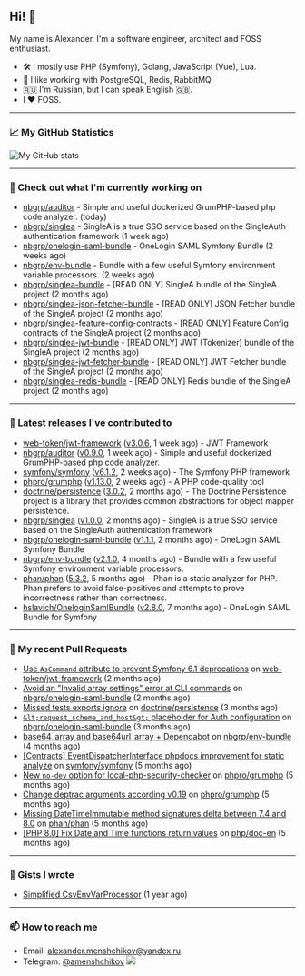 ## Hi! 👋

My name is Alexander. I'm a software engineer, architect and FOSS enthusiast.

* 🛠 I mostly use PHP (Symfony), Golang, JavaScript (Vue), Lua.
* 🧰 I like working with PostgreSQL, Redis, RabbitMQ.
* 🇷🇺 I'm Russian, but I can speak English 🇬🇧.
* I ♥ FOSS.

---

### 📈 My GitHub Statistics

![My GitHub stats](https://github-readme-stats.vercel.app/api?username=a-menshchikov&theme=calm&hide_title=true&include_all_commits=true&show_icons=true)

[comment]: &lt;> (![Top Langs]&#40;https://github-readme-stats.vercel.app/api/top-langs/?username=a-menshchikov&theme=calm&hide_title=true&layout=compact&count_private=true&include_all_commits=true&langs_count=6&#41;)

---

### 👷 Check out what I'm currently working on

- [nbgrp/auditor](https://github.com/nbgrp/auditor) - Simple and useful dockerized GrumPHP-based php code analyzer. (today)
- [nbgrp/singlea](https://github.com/nbgrp/singlea) - SingleA is a true SSO service based on the SingleAuth authentication framework (1 week ago)
- [nbgrp/onelogin-saml-bundle](https://github.com/nbgrp/onelogin-saml-bundle) - OneLogin SAML Symfony Bundle (2 weeks ago)
- [nbgrp/env-bundle](https://github.com/nbgrp/env-bundle) - Bundle with a few useful Symfony environment variable processors. (2 weeks ago)
- [nbgrp/singlea-bundle](https://github.com/nbgrp/singlea-bundle) - [READ ONLY] SingleA bundle of the SingleA project (2 months ago)
- [nbgrp/singlea-json-fetcher-bundle](https://github.com/nbgrp/singlea-json-fetcher-bundle) - [READ ONLY] JSON Fetcher bundle of the SingleA project (2 months ago)
- [nbgrp/singlea-feature-config-contracts](https://github.com/nbgrp/singlea-feature-config-contracts) - [READ ONLY] Feature Config contracts of the SingleA project (2 months ago)
- [nbgrp/singlea-jwt-bundle](https://github.com/nbgrp/singlea-jwt-bundle) - [READ ONLY] JWT (Tokenizer) bundle of the SingleA project (2 months ago)
- [nbgrp/singlea-jwt-fetcher-bundle](https://github.com/nbgrp/singlea-jwt-fetcher-bundle) - [READ ONLY] JWT Fetcher bundle of the SingleA project (2 months ago)
- [nbgrp/singlea-redis-bundle](https://github.com/nbgrp/singlea-redis-bundle) - [READ ONLY] Redis bundle of the SingleA project (2 months ago)

---

### 🔭 Latest releases I've contributed to

- [web-token/jwt-framework](https://github.com/web-token/jwt-framework) ([v3.0.6](https://github.com/web-token/jwt-framework/releases/tag/v3.0.6), 1 week ago) - JWT Framework
- [nbgrp/auditor](https://github.com/nbgrp/auditor) ([v0.9.0](https://github.com/nbgrp/auditor/releases/tag/v0.9.0), 1 week ago) - Simple and useful dockerized GrumPHP-based php code analyzer.
- [symfony/symfony](https://github.com/symfony/symfony) ([v6.1.2](https://github.com/symfony/symfony/releases/tag/v6.1.2), 2 weeks ago) - The Symfony PHP framework
- [phpro/grumphp](https://github.com/phpro/grumphp) ([v1.13.0](https://github.com/phpro/grumphp/releases/tag/v1.13.0), 2 weeks ago) - A PHP code-quality tool
- [doctrine/persistence](https://github.com/doctrine/persistence) ([3.0.2](https://github.com/doctrine/persistence/releases/tag/3.0.2), 2 months ago) - The Doctrine Persistence project is a library that provides common abstractions for object mapper persistence.
- [nbgrp/singlea](https://github.com/nbgrp/singlea) ([v1.0.0](https://github.com/nbgrp/singlea/releases/tag/v1.0.0), 2 months ago) - SingleA is a true SSO service based on the SingleAuth authentication framework
- [nbgrp/onelogin-saml-bundle](https://github.com/nbgrp/onelogin-saml-bundle) ([v1.1.1](https://github.com/nbgrp/onelogin-saml-bundle/releases/tag/v1.1.1), 2 months ago) - OneLogin SAML Symfony Bundle
- [nbgrp/env-bundle](https://github.com/nbgrp/env-bundle) ([v2.1.0](https://github.com/nbgrp/env-bundle/releases/tag/v2.1.0), 4 months ago) - Bundle with a few useful Symfony environment variable processors.
- [phan/phan](https://github.com/phan/phan) ([5.3.2](https://github.com/phan/phan/releases/tag/5.3.2), 5 months ago) - Phan is a static analyzer for PHP. Phan prefers to avoid false-positives and attempts to prove incorrectness rather than correctness.
- [hslavich/OneloginSamlBundle](https://github.com/hslavich/OneloginSamlBundle) ([v2.8.0](https://github.com/hslavich/OneloginSamlBundle/releases/tag/v2.8.0), 7 months ago) - OneLogin SAML Bundle for Symfony

---

### 🔨 My recent Pull Requests

- [Use `AsCommand` attribute to prevent Symfony 6.1 deprecations](https://github.com/web-token/jwt-framework/pull/341) on [web-token/jwt-framework](https://github.com/web-token/jwt-framework) (2 months ago)
- [Avoid an &#34;Invalid array settings&#34; error at CLI commands](https://github.com/nbgrp/onelogin-saml-bundle/pull/11) on [nbgrp/onelogin-saml-bundle](https://github.com/nbgrp/onelogin-saml-bundle) (2 months ago)
- [Missed tests exports ignore](https://github.com/doctrine/persistence/pull/259) on [doctrine/persistence](https://github.com/doctrine/persistence) (3 months ago)
- [`&lt;request_scheme_and_host&gt;` placeholder for Auth configuration](https://github.com/nbgrp/onelogin-saml-bundle/pull/8) on [nbgrp/onelogin-saml-bundle](https://github.com/nbgrp/onelogin-saml-bundle) (3 months ago)
- [base64_array and base64url_array &#43; Dependabot](https://github.com/nbgrp/env-bundle/pull/2) on [nbgrp/env-bundle](https://github.com/nbgrp/env-bundle) (4 months ago)
- [[Contracts] EventDispatcherInterface phpdocs improvement for static analyze](https://github.com/symfony/symfony/pull/45381) on [symfony/symfony](https://github.com/symfony/symfony) (5 months ago)
- [New `no-dev` option for local-php-security-checker](https://github.com/phpro/grumphp/pull/984) on [phpro/grumphp](https://github.com/phpro/grumphp) (5 months ago)
- [Change deptrac arguments according v0.19](https://github.com/phpro/grumphp/pull/980) on [phpro/grumphp](https://github.com/phpro/grumphp) (5 months ago)
- [Missing DateTimeImmutable method signatures delta between 7.4 and 8.0](https://github.com/phan/phan/pull/4654) on [phan/phan](https://github.com/phan/phan) (5 months ago)
- [[PHP 8.0] Fix Date and Time functions return values](https://github.com/php/doc-en/pull/1358) on [php/doc-en](https://github.com/php/doc-en) (5 months ago)

---

### 📓 Gists I wrote

- [Simplified CsvEnvVarProcessor](https://gist.github.com/08650c7b76154eb00c18d093e5087f0b) (1 year ago)

---

### 📫 How to reach me

- Email: [alexander.menshchikov@yandex.ru](mailto:alexander.menshchikov@yandex.ru)
- Telegram: [@amenshchikov](https://t.me/amenshchikov)
![](https://hit.yhype.me/github/profile?user_id=2580489)